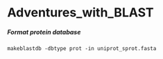 # Adventures_with_BLAST
##### Format protein database
`makeblastdb -dbtype prot -in uniprot_sprot.fasta`
